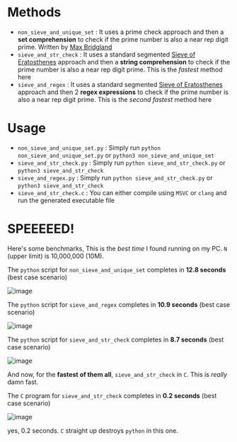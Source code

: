 # Methods
* `non_sieve_and_unique_set` : It uses a prime check approach and then a **set comprehension** to check if the prime number is also a near rep digit prime. Written by [Max Bridgland](https://github.com/M4cs)
* `sieve_and_str_check` : It uses a standard segmented [Sieve of Eratosthenes](https://en.wikipedia.org/wiki/Sieve_of_Eratosthenes) approach and then a **string comprehension** to check if the prime number is also a near rep digit prime. This is the *fastest* method here
* `sieve_and_regex` : It uses a standard segmented [Sieve of Eratosthenes](https://en.wikipedia.org/wiki/Sieve_of_Eratosthenes) approach and then 2 **regex expressions** to check if the prime number is also a near rep digit prime. This is the *second fastest* method here

# Usage
* `non_sieve_and_unique_set.py` : Simply run `python non_sieve_and_unique_set.py` or `python3 non_sieve_and_unique_set`
* `sieve_and_str_check.py` : Simply run `python sieve_and_str_check.py` or `python3 sieve_and_str_check`
* `sieve_and_regex.py` : Simply run `python sieve_and_str_check.py` or `python3 sieve_and_str_check`
* `sieve_and_str_check.c` : You can either compile using `MSVC` or `clang` and run the generated executable file

# SPEEEEED!

Here's some benchmarks, This is the *best time* I found running on my PC. `N` (upper limit) is 10,000,000 (10M).

The `python` script for `non_sieve_and_unique_set` completes in **12.8 seconds** (best case scenario)

![image](https://user-images.githubusercontent.com/44284917/73342220-1e618a00-42a4-11ea-8662-8d839e3689c4.png)

The `python` script for `sieve_and_regex` completes in **10.9 seconds** (best case scenario)

![image](https://user-images.githubusercontent.com/44284917/73342103-ef4b1880-42a3-11ea-9bfd-810aa4a3d183.png)

The `python` script for `sieve_and_str_check` completes in **8.7 seconds** (best case scenario)

![image](https://user-images.githubusercontent.com/44284917/73342042-d5a9d100-42a3-11ea-8ebd-fb57f9782506.png)

And now, for the **fastest of them all**, `sieve_and_str_check` in `C`. This is *really* damn fast.

The `C` program for `sieve_and_str_check` completes in **0.2 seconds** (best case scenario)

![image](https://user-images.githubusercontent.com/44284917/73118657-007ee700-3f7d-11ea-855f-34ae3936615f.png)

yes, 0.2 seconds. `C` straight up destroys `python` in this one.
